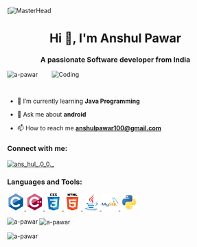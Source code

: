 [![MasterHead](https://miro.medium.com/max/1400/1*OF0xEMkWBv-69zvmNs6RDQ.gif)

<h1 align="center">Hi 👋, I'm Anshul Pawar</h1>
<h3 align="center">A passionate Software developer from India</h3>
<img align="right" alt="Coding" width="400" src="https://c.tenor.com/qJ5evVs-_uUAAAAC/coding.gif">

<p align="left"> <img src="https://komarev.com/ghpvc/?username=a-pawar&label=Profile%20views&color=0e75b6&style=flat" alt="a-pawar" /> </p>

<p align="left"> <a href="https://twitter.com/" target="blank"><img src="https://img.shields.io/twitter/follow/?logo=twitter&style=for-the-badge" alt="" /></a> </p>

- 🌱 I’m currently learning **Java Programming**

- 💬 Ask me about **android**

- 📫 How to reach me **anshulpawar100@gmail.com**

<h3 align="left">Connect with me:</h3>
<p align="left">
<a href="https://instagram.com/ans_hul_.0_0._" target="blank"><img align="center" src="https://raw.githubusercontent.com/rahuldkjain/github-profile-readme-generator/master/src/images/icons/Social/instagram.svg" alt="ans_hul_.0_0._" height="30" width="40" /></a>
</p>

<h3 align="left">Languages and Tools:</h3>
<p align="left"> <a href="https://www.cprogramming.com/" target="_blank" rel="noreferrer"> <img src="https://raw.githubusercontent.com/devicons/devicon/master/icons/c/c-original.svg" alt="c" width="40" height="40"/> </a> <a href="https://www.w3schools.com/cpp/" target="_blank" rel="noreferrer"> <img src="https://raw.githubusercontent.com/devicons/devicon/master/icons/cplusplus/cplusplus-original.svg" alt="cplusplus" width="40" height="40"/> </a> <a href="https://www.w3schools.com/css/" target="_blank" rel="noreferrer"> <img src="https://raw.githubusercontent.com/devicons/devicon/master/icons/css3/css3-original-wordmark.svg" alt="css3" width="40" height="40"/> </a> <a href="https://www.w3.org/html/" target="_blank" rel="noreferrer"> <img src="https://raw.githubusercontent.com/devicons/devicon/master/icons/html5/html5-original-wordmark.svg" alt="html5" width="40" height="40"/> </a> <a href="https://www.java.com" target="_blank" rel="noreferrer"> <img src="https://raw.githubusercontent.com/devicons/devicon/master/icons/java/java-original.svg" alt="java" width="40" height="40"/> </a> <a href="https://www.mysql.com/" target="_blank" rel="noreferrer"> <img src="https://raw.githubusercontent.com/devicons/devicon/master/icons/mysql/mysql-original-wordmark.svg" alt="mysql" width="40" height="40"/> </a> <a href="https://www.python.org" target="_blank" rel="noreferrer"> <img src="https://raw.githubusercontent.com/devicons/devicon/master/icons/python/python-original.svg" alt="python" width="40" height="40"/> </a> </p>

<p><img align="left" src="https://github-readme-stats.vercel.app/api/top-langs?username=a-pawar&show_icons=true&locale=en&layout=compact" alt="a-pawar" /></p>

<p>&nbsp;<img align="center" src="https://github-readme-stats.vercel.app/api?username=a-pawar&show_icons=true&locale=en" alt="a-pawar" /></p>

<p><img align="center" src="https://github-readme-streak-stats.herokuapp.com/?user=a-pawar&" alt="a-pawar" /></p>
